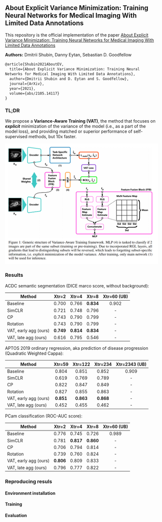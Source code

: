 ## About Explicit Variance Minimization: Training Neural Networks for Medical Imaging With Limited Data Annotations

This repository is the official implementation of the paper [About Explicit Variance Minimization: Training Neural Networks for Medical Imaging With Limited Data Annotations](https://arxiv.org/abs/2105.14117)

**Authors:** Dmitrii Shubin, Danny Eytan, Sebastian D. Goodfellow 
```
@article{Shubin2021AboutEV,
  title={About Explicit Variance Minimization: Training Neural Networks for Medical Imaging With Limited Data Annotations},
  author={Dmitrii Shubin and D. Eytan and S. Goodfellow},
  journal={ArXiv},
  year={2021},
  volume={abs/2105.14117}
}
```

### TL;DR
We propose a **Variance-Aware Training (VAT)**, the method that focuses on ***explicit*** minimization
of the variance of the model (i.e., as a part of the model loss), and providing matched or superior performance of
 self-supervised methods, but 10x faster.
 
 
![](https://github.com/DmitriiShubin/Variance-Aware-Training/blob/working_segmentation/assets/method.png "")

### Results
ACDC semantic segmentation (DICE marco score, without background):

| Method        | Xtr=2           | Xtr=4   |Xtr=8  | Xtr=60 (UB) |
| ------------- |:-------------:| :-----:|:-----:|:-----:|
| Baseline      | 0.700 | 0.766 | **0.834** | 0.902 |
| SimCLR      | 0.721 | 0.748  | 0.796| - |
| CP |0.743 | 0.790 | 0.799| - |
| Rotation |0.743 | 0.790 | 0.799| - |
| VAT, early agg (ours) | **0.749** | **0.814** | **0.834** | - |
| VAT, late agg (ours) |0.616 | 0.795 | 0.546| - |

APTOS 2019 ordinary regression, aka prediction of disease progression (Quadratic Weighted Cappa):

| Method        | Xtr=59           | Xtr=122   |Xtr=234  | Xtr=2343 (UB) |
| ------------- |:-------------:| :-----:|:-----:|:-----:|
| Baseline      | 0.804 | 0.851 | 0.852 | 0.909 |
| SimCLR      | 0.619 | 0.769 | 0.789| - |
| CP |0.822 | 0.847 | 0.849| - |
| Rotation |0.827 | 0.855 | 0.863| - |
| VAT, early agg (ours) | **0.851** | **0.863** | **0.868** | - |
| VAT, late agg (ours) |0.452 | 0.455 | 0.462 | - |

PCam classification (ROC-AUC score):

| Method        | Xtr=2           | Xtr=4   |Xtr=8  | Xtr=60 (UB) |
| ------------- |:-------------:| :-----:|:-----:|:-----:|
| Baseline      | 0.776 | 0.745 | 0.726 | 0.989 |
| SimCLR      | 0.781 | **0.817** | **0.860** | - |
| CP |0.706 | 0.794 | 0.814| - |
| Rotation |0.739 | 0.760 | 0.824 | - |
| VAT, early agg (ours) | **0.806** | 0.809 | 0.833 | - |
| VAT, late agg (ours) | 0.796 | 0.777 | 0.822 | - |

### Reproducing resuls

#### Environment installation

#### Training

#### Evaluation




